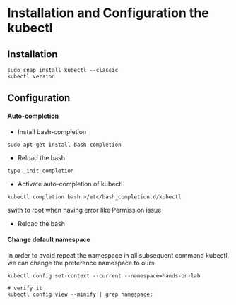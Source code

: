 # Installation and Configuration the kubectl

## Installation

```
sudo snap install kubectl --classic
kubectl version
```

## Configuration

#### Auto-completion

* Install bash-completion

```
sudo apt-get install bash-completion
```

* Reload the bash

```
type _init_completion
```

* Activate auto-completion of kubectl

```
kubectl completion bash >/etc/bash_completion.d/kubectl
```

swith to root when having error like Permission issue

* Reload the bash

#### Change default namespace

In order to avoid repeat the namespace in all subsequent command kubectl, we can change the preference namespace to ours

```
kubectl config set-context --current --namespace=hands-on-lab

# verify it
kubectl config view --minify | grep namespace:
```